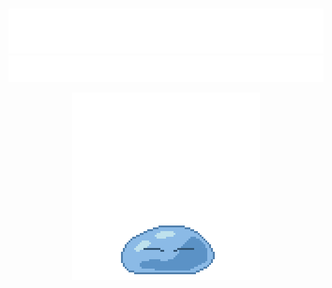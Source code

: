 \
[![Name](assets/name.svg)](https://anthonytedja.com)
[![Header](assets/header.svg)](https://anthonytedja.com)

<div align="center">

  <a href="http://www.chickenroad.org/">
    <img src="assets/rimuru.gif" width="300px">
  </a>
  <!---
   ![Vistor Badge](https://visitor-badge.glitch.me/badge?page_id=anthonytedja.anthonytedja&left_text=Visitors&left_color=blue)
  -->
</div>
